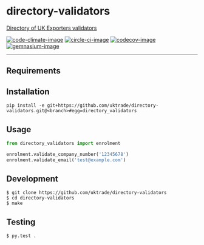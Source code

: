 # directory-validators
[Directory of UK Exporters validators](https://www.directory.exportingisgreat.gov.uk/)

[![code-climate-image]][code-climate]
[![circle-ci-image]][circle-ci]
[![codecov-image]][codecov]
[![gemnasium-image]][gemnasium]

---

## Requirements

## Installation

```shell
pip install -e git+https://github.com/uktrade/directory-validators.git@<branch>#egg=directory_validators

```

## Usage

```python
from directory_validators import enrolment

enrolment.validate_company_number('12345678')
enrolment.validate_email('test@example.com')
```


## Development

    $ git clone https://github.com/uktrade/directory-validators
    $ cd directory-validators
    $ make


## Testing
	$ py.test .

[code-climate-image]: https://codeclimate.com/github/uktrade/directory-validators/badges/issue_count.svg
[code-climate]: https://codeclimate.com/github/uktrade/directory-validators

[circle-ci-image]: https://circleci.com/gh/uktrade/directory-validators/tree/master.svg?style=svg
[circle-ci]: https://circleci.com/gh/uktrade/directory-validators/tree/master

[codecov-image]: https://codecov.io/gh/uktrade/directory-validators/branch/master/graph/badge.svg
[codecov]: https://codecov.io/gh/uktrade/directory-validators

[gemnasium-image]: https://gemnasium.com/badges/github.com/uktrade/directory-validators.svg
[gemnasium]: https://gemnasium.com/github.com/uktrade/directory-validators
